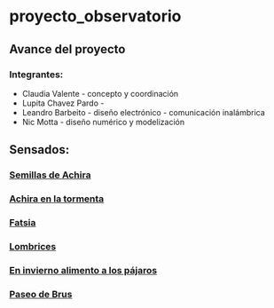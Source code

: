 # proyecto_observatorio
## Avance del proyecto

### Integrantes:
   - Claudia Valente - concepto y coordinación
   - Lupita Chavez Pardo -
   - Leandro Barbeito - diseño electrónico - comunicación inalámbrica
   - Nic Motta - diseño numérico y modelización

## Sensados:
### [Semillas de Achira](https://muru7-8.github.io/proyecto_observatorio/Sensado_Semillas)
### [Achira en la tormenta](https://muru7-8.github.io/proyecto_observatorio/Sensado_Achira)
### [Fatsia](https://muru7-8.github.io/proyecto_observatorio/Sensado_Fatsia)
### [Lombrices](https://muru7-8.github.io/proyecto_observatorio/Sensado_Lombrices)
### [En invierno alimento a los pájaros](https://muru7-8.github.io/proyecto_observatorio/Sensado_Pajaros)
### [Paseo de Brus](https://muru7-8.github.io/proyecto_observatorio/Sensado_Brus)
